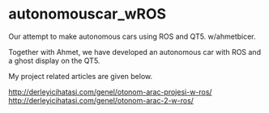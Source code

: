 # autonomouscar_wROS
Our attempt to make autonomous cars using ROS and QT5. w/ahmetbicer.

Together with Ahmet, we have developed an autonomous car with ROS and a ghost display on the QT5.

My project related articles are given below.

http://derleyicihatasi.com/genel/otonom-arac-projesi-w-ros/
http://derleyicihatasi.com/genel/otonom-arac-2-w-ros/
